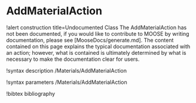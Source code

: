 <!-- MOOSE Documentation Stub: Remove this when content is added. -->

# AddMaterialAction

!alert construction title=Undocumented Class
The AddMaterialAction has not been documented, if you would like to contribute to MOOSE by writing
documentation, please see [MooseDocs/generate.md]. The content contained on this page explains the typical
documentation associated with an action; however, what is contained is ultimately determined by what
is necessary to make the documentation clear for users.

!syntax description /Materials/AddMaterialAction

!syntax parameters /Materials/AddMaterialAction

!bibtex bibliography
